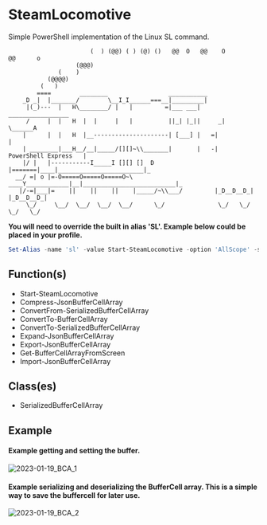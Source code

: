 # SteamLocomotive
Simple PowerShell implementation of the Linux SL command.

```
                       (  ) (@@) ( ) (@) ()   @@  O   @@    O         @@      o        
                   (@@@)                                                               
              (    )                                                                   
           (@@@@)                                                                      
         (   )                                                                         
        ====        ________                 ___________                               
    _D _|  |_______/        \__I_I______===__|_________|                               
     |(_)---  |   H\________/ |   |         =|___ ___|      _________________          
     /     |  |   H  |  |     |   |          ||_| |_||     _|                \______A  
    |      |  |   H  |__---------------------| [___] |   =|                        |   
    | ________|___H__/__|_____/[][]~\\_______|       |   -|   PowerShell Express   |   
    |/ |   |-----------I_____I [][] []  D    |=======|____|________________________|_  
  __/ =| o |=-O=====O=====O=====O~\ ____Y____________|__|__________________________|_  
   |/-=|___|=    ||    ||    ||    |_____/~\\___/         |_D__D__D_|  |_D__D__D_|     
     \_/     \__/  \__/  \__/  \__/      \_/               \_/   \_/    \_/   \_/      
```

**You will need to override the built in alias 'SL'. Example below could be placed in your profile.**
```powershell
Set-Alias -name 'sl' -value Start-SteamLocomotive -option 'AllScope' -scope 'Global' -force
```

## Function(s)
- Start-SteamLocomotive
- Compress-JsonBufferCellArray
- ConvertFrom-SerializedBufferCellArray
- ConvertTo-BufferCellArray
- ConvertTo-SerializedBufferCellArray
- Expand-JsonBufferCellArray
- Export-JsonBufferCellArray
- Get-BufferCellArrayFromScreen
- Import-JsonBufferCellArray

## Class(es)
- SerializedBufferCellArray

## Example
#### Example getting and setting the buffer.
![2023-01-19_BCA_1](https://user-images.githubusercontent.com/31010254/213634094-946dac6c-e760-420b-8768-7d05fa61ac89.png)

#### Example serializing and deserializing the BufferCell array. This is a simple way to save the buffercell for later use.
![2023-01-19_BCA_2](https://user-images.githubusercontent.com/31010254/213637639-dbd5c2e1-1c7c-4825-bcce-457e3ec80936.png)
